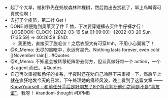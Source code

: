 - 起了个大早，植树节先在蚂蚁森林种棵树，然后跑出去赏花了，早上鸟叫得可真欢快啊！
- 去打了个疫苗，第二针 Get！
- DONE 顺便跑到奥莱买了件 T 恤，下次要穿短裤去买件牛仔裤才行！
  :LOGBOOK:
  CLOCK: [2022-03-19 Sat 01:09:00]--[2022-03-20 Sun 17:35:59] =>  40:26:59
  :END:
	- 我更绝，直接买了脱毛仪！之后衣服大有可穿hhh，不用小心翼翼了！
- @K_Memo: 无尽的黑暗中，永远有星光。Nothing lasts forever, even cold [[November rain]] . #Quotes
- @K_Memo: 不知道会被转移矩阵带去何方，但认真做好每一个 action，一个小 agent 而已。 #Quotes
- 自己再次审视和杨仔的关系，半夜时还在劝自己冷静下来审视一下，然后早上就在疯狂地发今天的日常，下午处理她的痛经风波，晚上看到了这篇文章 —— [KnowYourself - 和前任分手后是好朋友？8个特点判断他们之间是不是“真友谊”](https://mp.weixin.qq.com/s/CGxzXlMKFYq8v-CRTW1h1g)，我呀！ #random-thought #DPMB